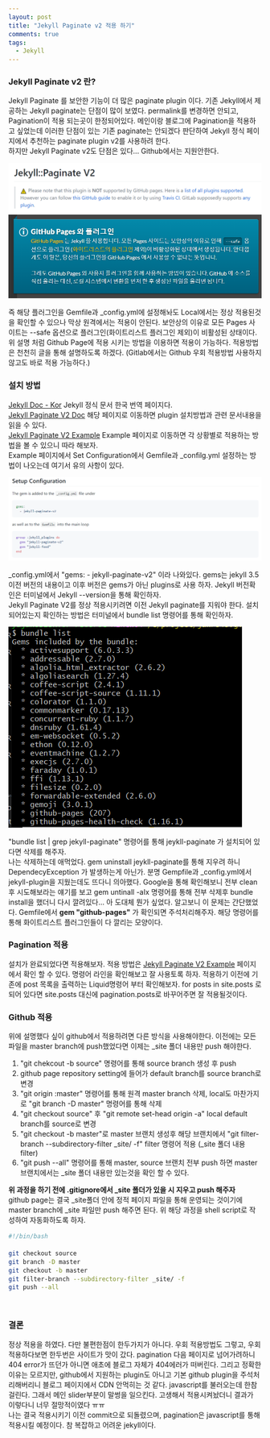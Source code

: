 ```yaml
---
layout: post
title: "Jekyll Paginate v2 적용 하기"
comments: true
tags: 
  - Jekyll
---
```


### Jekyll Paginate v2 란?

Jekyll Paginate 를 보안한 기능이 더 많은 paginate plugin 이다. 기존 Jekyll에서 제공하는 Jekyll paginate는 단점이 많이 보였다. permalink를 변경하면 안되고, Pagination이 적용 되는곳이 한정되어있다. 메인이랑 블로그에 Pagination을 적용하고 싶었는데 이러한 단점이 있는 기존 paginate는 안되겠다 판단하여 Jekyll 정식 페이지에서 추천하는 paginate plugin v2를 사용하려 한다.    
하지만 Jekyll Paginate v2도 단점은 있다... Github에서는 지원안한다.    

<img src="/assets/images/etc/after-apply-jekyll-paginate-v2/jekyll-paginate-v2-notice.png" class="align-center" alt="Jekyll Paginate v2 notice">
<img src="/assets/images/etc/after-apply-jekyll-paginate-v2/jekyll-doc-plugin-notice.png" class="align-center" alt="Jekyll Doc Notice about plugin">    <br>


즉 해당 플러그인을 Gemfile과 _config.yml에 설정해놔도 Local에서는 정상 적용된것을 확인할 수 있으나 막상 원격에서는 적용이 안된다. 보안상의 이유로 모든 Pages 사이트는 --safe 옵션으로 플러그인(화이트리스트 플러그인 제외)이 비활성된 상태이다. 위 설명 처럼 Github Page에 적용 시키는 방법을 이용하면 적용이 가능하다. 적용방법은 천천히 글을 통해 설명하도록 하겠다. (Gitlab에서는 Github 우회 적용방법 사용하지 않고도 바로 적용 가능하다.)


### 설치 방법
[Jekyll Doc - Kor](https://jekyllrb-ko.github.io/docs/pagination/) Jekyll 정식 문서 한국 번역 페이지다.    
[Jekyll Paginate V2 Doc](https://github.com/sverrirs/jekyll-paginate-v2) 해당 페이지로 이동하면 plugin 설치방법과 관련 문서내용을 읽을 수 있다.    
[Jekyll Paginate V2 Example](https://github.com/sverrirs/jekyll-paginate-v2/tree/master/examples) Example 페이지로 이동하면 각 상황별로 적용하는 방법을 볼 수 있으니 따라 해보자.    
Example 페이지에서 Set Configuration에서 Gemfile과 _confilg.yml 설정하는 방법이 나오는데 여기서 유의 사항이 있다.

<img src="/assets/images/etc/after-apply-jekyll-paginate-v2/jekyll-paginate-v2-set-configuration.png" class="algin-center" alt="Jekyll Paginate V2 Set Configuration">    <br>

_config.yml에서 "gems: - jekyll-paginate-v2" 이라 나와있다. gems는 jekyll 3.5 이전 버전의 내용이고 이후 버전은 gems가 아닌 plugins로 사용 하자. Jekyll 버전확인은 터미널에서 Jekyll --version을 통해 확인하자.    
Jekyll Paginate V2를 정상 적용시키려면 이전 Jekyll paginate를 지워야 한다. 설치되어있는지 확인하는 방법은 터미널에서 bundle list 명령어를 통해 확인하자.    

<img src="/assets/images/etc/after-apply-jekyll-paginate-v2/cui-bundle-list.png" class="align-center" alt="CUI bundle command">    <br>

"bundle list \| grep jekyll-paginate" 명령어를 통해 jeykll-paginate 가 설치되어 있다면 삭제를 해주자.    
나는 삭제하는데 애먹었다. gem uninstall jeykll-paginate를 통해 지우려 하니 DependecyException 가 발생하는게 아닌가. 분명 Gempfile과 _config.yml에서 jekyll-plugin을 지웠는데도 뜨다니 의아했다. Google을 통해 확인해보니 전부 clean 후 시도해보라는 얘기를 보고 gem untinall -aIx 명령어를 통해 전부 삭제후 bundle install을 했더니 다시 깔려있다... 아 도대체 뭔가 싶었다. 알고보니 이 문제는 간단했었다. Gemfile에서 **gem "github-pages"** 가 확인되면 주석처리해주자. 해당 명령어를 통해 화이트리스트 플러그인들이 다 깔리는 모양이다.    <br>

### Pagination 적용

설치가 완료되었다면 적용해보자. 적용 방법은 [Jekyll Paginate V2 Example](https://github.com/sverrirs/jekyll-paginate-v2/tree/master/examples) 페이지에서 확인 할 수 있다. 명령어 라인을 확인해보고 잘 사용토록 하자. 적용하기 이전에 기존에 post 목록을 출력하는 Liquid명령어 부터 확인해보자. for posts in site.posts 로 되어 있다면 site.posts 대신에 pagination.posts로 바꾸어주면 잘 적용될것이다.    


### Github 적용

위에 설명했다 싶이 github에서 적용하려면 다른 방식을 사용해야한다. 이전에는 모든 파일을 master branch에 push했었다면 이제는 _site 폴더 내용만 push 해야한다.    

1. "git chekcout -b source" 명령어를 통해 source branch 생성 후 push
2. github page repository setting에 들어가 default branch를 source branch로 변경
3. "git origin :master" 명령어를 통해 원격 master branch 삭제, local도 마찬가지로 "git branch -D master" 명령어를 통해 삭제
4. "git checkout source" 후 "git remote set-head origin -a" local default branch를 source로 변경
5. "git checkout -b master"로 master 브랜치 생성후 해당 브랜치에서 "git filter-branch --subdirectory-filter _site/ -f" filter 명령어 적용 (_site 폴더 내용 filter)
6. "git push --all" 명령어를 통해 master, source 브랜치 전부 push 하면 master 브랜치에서는 _site 폴더 내용만 있는것을 확인 할 수 있다.

**위 과정을 하기 전에 .gitignore에서 _site 폴더가 있을 시 지우고 push 해주자**    
github page는 결국 _site폴더 안에 정적 페이지 파일을 통해 운영되는 것이기에 master branch에 _site 파일만 push 해주면 된다. 위 해당 과정을 shell script로 작성하여 자동화하도록 하자.    

```bash
#!/bin/bash

git checkout source
git branch -D master
git checkout -b master
git filter-branch --subdirectory-filter _site/ -f
git push --all

```    
<br>

### 결론

정상 적용을 하였다. 다만 불편한점이 한두가지가 아니다. 우회 적용방법도 그렇고, 우회 적용하다보면 한두번은 사이트가 맛이 갔다. pagination 다음 페이지로 넘어가려하니 404 error가 뜨던가 아니면 애초에 블로그 자체가 404에러가 떠버린다. 그리고 정확한 이유는 모르지만, github에서 지원하는 plugin도 아니고 기본 github plugin을 주석처리해버리니 블로그 페이지에서 CDN 안먹히는 것 같다. javascript를 불러오는데 한참 걸린다. 그래서 메인 slider부분이 말썽을 일으킨다. 고생해서 적용시켜놨더니 결과가 이렇다니 너무 절망적이였다 ㅠㅠ    
나는 결국 적용시키기 이전 commit으로 되돌렸으며, pagination은 javascript를 통해 적용시킬 예정이다. 참 복잡하고 어려운 jekyll이다.

